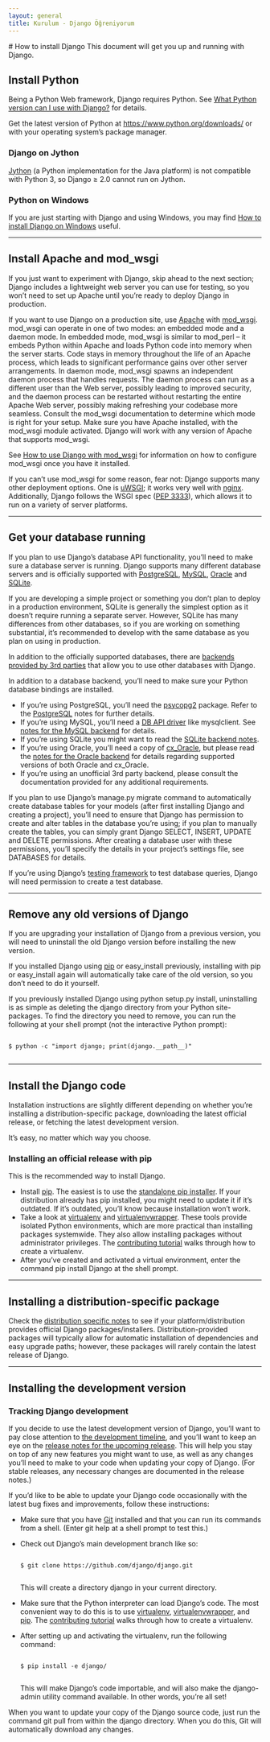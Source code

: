 ```yaml
---
layout: general
title: Kurulum - Django Öğreniyorum
---
```

<div data-gnl="kaplama">
  # How to install Django
  This document will get you up and running with Django.
  <h2>Install Python</h2>
  <p>Being a Python Web framework, Django requires Python. See <a href="#">What Python version can I use with Django?</a> for details.</p>
  <p>Get the latest version of Python at <a href="https://www.python.org/downloads/">https://www.python.org/downloads/</a> or with your operating system’s package manager.</p>
  <div data-bilget="genel">
    <h3>Django on Jython</h3>
    <p><a href="#">Jython</a> (a Python implementation for the Java platform) is not compatible with Python 3, so Django ≥ 2.0 cannot run on Jython.</p>
  </div>
  <div data-bilget="genel">
    <h3>Python on Windows</h3>
    <p>If you are just starting with Django and using Windows, you may find <a href="#">How to install Django on Windows</a> useful.</p>
  </div>
  <hr>
  <h2>Install Apache and mod_wsgi</h2>
  <p>If you just want to experiment with Django, skip ahead to the next section; Django includes a lightweight web server you can use for testing, so you won’t need to set up Apache until you’re ready to deploy Django in production.</p>
  <p>If you want to use Django on a production site, use <a href="https://httpd.apache.org/">Apache</a> with <a href="http://www.modwsgi.org/">mod_wsgi</a>. mod_wsgi can operate in one of two modes: an embedded mode and a daemon mode. In embedded mode, mod_wsgi is similar to mod_perl – it embeds Python within Apache and loads Python code into memory when the server starts. Code stays in memory throughout the life of an Apache process, which leads to significant performance gains over other server arrangements. In daemon mode, mod_wsgi spawns an independent daemon process that handles requests. The daemon process can run as a different user than the Web server, possibly leading to improved security, and the daemon process can be restarted without restarting the entire Apache Web server, possibly making refreshing your codebase more seamless. Consult the mod_wsgi documentation to determine which mode is right for your setup. Make sure you have Apache installed, with the mod_wsgi module activated. Django will work with any version of Apache that supports mod_wsgi.</p>
  <p>See <a href="#">How to use Django with mod_wsgi</a> for information on how to configure mod_wsgi once you have it installed.</p>
  <p>If you can’t use mod_wsgi for some reason, fear not: Django supports many other deployment options. One is <a href="#">uWSGI</a>; it works very well with <a href="#">nginx</a>. Additionally, Django follows the WSGI spec (<a href="https://www.python.org/dev/peps/pep-3333">PEP 3333</a>), which allows it to run on a variety of server platforms.</p>
  <hr>
  <h2>Get your database running</h2>
  <p>If you plan to use Django’s database API functionality, you’ll need to make sure a database server is running. Django supports many different database servers and is officially supported with <a href="https://www.postgresql.org/">PostgreSQL</a>, <a href="https://www.mysql.com/">MySQL</a>, <a href="https://www.oracle.com/">Oracle</a> and <a href="https://www.sqlite.org/">SQLite</a>.</p>
  <p>If you are developing a simple project or something you don’t plan to deploy in a production environment, SQLite is generally the simplest option as it doesn’t require running a separate server. However, SQLite has many differences from other databases, so if you are working on something substantial, it’s recommended to develop with the same database as you plan on using in production.</p>
  <p>In addition to the officially supported databases, there are <a href="#">backends provided by 3rd parties</a> that allow you to use other databases with Django.</p>
  <p>In addition to a database backend, you’ll need to make sure your Python database bindings are installed.</p>
  <ul>
    <li>If you’re using PostgreSQL, you’ll need the <a href="http://initd.org/psycopg/">psycopg2</a> package. Refer to the <a href="#">PostgreSQL</a> notes for further details.</li>
    <li>If you’re using MySQL, you’ll need a <a href="#">DB API driver</a> like mysqlclient. See <a href="#">notes for the MySQL backend</a> for details.</li>
    <li>If you’re using SQLite you might want to read the <a href="#">SQLite backend notes</a>.</li>
    <li>If you’re using Oracle, you’ll need a copy of <a href="https://oracle.github.io/python-cx_Oracle/">cx_Oracle</a>, but please read the <a href="#">notes for the Oracle backend</a> for details regarding supported versions of both Oracle and cx_Oracle.</li>
    <li>If you’re using an unofficial 3rd party backend, please consult the documentation provided for any additional requirements.</li>
  </ul>
  <p>If you plan to use Django’s manage.py migrate command to automatically create database tables for your models (after first installing Django and creating a project), you’ll need to ensure that Django has permission to create and alter tables in the database you’re using; if you plan to manually create the tables, you can simply grant Django SELECT, INSERT, UPDATE and DELETE permissions. After creating a database user with these permissions, you’ll specify the details in your project’s settings file, see DATABASES for details.</p>
  <p>If you’re using Django’s <a href="#">testing framework</a> to test database queries, Django will need permission to create a test database.</p>
  <hr>
  <h2>Remove any old versions of Django</h2>
  <p>If you are upgrading your installation of Django from a previous version, you will need to uninstall the old Django version before installing the new version.</p>
  <p>If you installed Django using <a href="https://pip.pypa.io/">pip</a> or easy_install previously, installing with pip or easy_install again will automatically take care of the old version, so you don’t need to do it yourself.</p>
  <p>If you previously installed Django using python setup.py install, uninstalling is as simple as deleting the django directory from your Python site-packages. To find the directory you need to remove, you can run the following at your shell prompt (not the interactive Python prompt):</p>
  <pre data-gnl="1 1p"><code class="language-python">
$ python -c "import django; print(django.__path__)"
  </code></pre>
  <hr>
  <h2>Install the Django code</h2>
  <p>Installation instructions are slightly different depending on whether you’re installing a distribution-specific package, downloading the latest official release, or fetching the latest development version.</p>
  <p>It’s easy, no matter which way you choose.</p>
  <h3>Installing an official release with pip</h3>
  <p>This is the recommended way to install Django.</p>
  <ul>
    <li>Install <a href="https://pip.pypa.io/">pip</a>. The easiest is to use the <a href="https://pip.pypa.io/en/latest/installing/#installing-with-get-pip-py">standalone pip installer</a>. If your distribution already has pip installed, you might need to update it if it’s outdated. If it’s outdated, you’ll know because installation won’t work.</li>
    <li>Take a look at <a href="https://virtualenv.pypa.io/">virtualenv</a> and <a href="https://virtualenvwrapper.readthedocs.io/en/latest/">virtualenvwrapper</a>. These tools provide isolated Python environments, which are more practical than installing packages systemwide. They also allow installing packages without administrator privileges. The <a href="#">contributing tutorial</a> walks through how to create a virtualenv.</li>
    <li>After you’ve created and activated a virtual environment, enter the command pip install Django at the shell prompt.</li>
  </ul>
  <hr>
  <h2>Installing a distribution-specific package</h2>
  <p>Check the <a href="#">distribution specific notes</a> to see if your platform/distribution provides official Django packages/installers. Distribution-provided packages will typically allow for automatic installation of dependencies and easy upgrade paths; however, these packages will rarely contain the latest release of Django.</p>
  <hr>
  <h2>Installing the development version</h2>
  <div data-bilget="genel">
    <h3>Tracking Django development</h3>
    <p>If you decide to use the latest development version of Django, you’ll want to pay close attention to <a href="#">the development timeline</a>, and you’ll want to keep an eye on the <a href="#">release notes for the upcoming release</a>. This will help you stay on top of any new features you might want to use, as well as any changes you’ll need to make to your code when updating your copy of Django. (For stable releases, any necessary changes are documented in the release notes.)</p>
  </div>
  <p>If you’d like to be able to update your Django code occasionally with the latest bug fixes and improvements, follow these instructions:</p>
  <ul>
    <li>Make sure that you have <a href="https://git-scm.com/">Git</a> installed and that you can run its commands from a shell. (Enter git help at a shell prompt to test this.)</li>
    <li><p>Check out Django’s main development branch like so:</p>
      <pre data-gnl="1 1p"><code class="language-python">
$ git clone https://github.com/django/django.git
      </code></pre>
      <p>This will create a directory django in your current directory.</p>
    </li>
    <li>Make sure that the Python interpreter can load Django’s code. The most convenient way to do this is to use <a href="https://virtualenv.pypa.io/">virtualenv</a>, <a href="https://virtualenvwrapper.readthedocs.io/en/latest/">virtualenvwrapper</a>, and <a href="https://pip.pypa.io/">pip</a>. The <a href="#">contributing tutorial</a> walks through how to create a virtualenv.</li>
    <li><p>After setting up and activating the virtualenv, run the following command:</p>
      <pre data-gnl="1 1p"><code class="language-python">
$ pip install -e django/
      </code></pre>
      <p>This will make Django’s code importable, and will also make the django-admin utility command available. In other words, you’re all set!</p>
    </li>
  </ul>
  <p>When you want to update your copy of the Django source code, just run the command git pull from within the django directory. When you do this, Git will automatically download any changes.</p>
</div>

